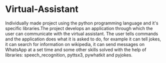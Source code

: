# Virtual-Assistant

Individually made project using the python programming language and it's specific libraries.The project develops an application through which the user can communicate with the virtual assistant. The user tells commands and the application does what it is asked to do, for example it can tell jokes, it can search for information on wikipedia, it can send messages on WhatsApp at a set time and some other skills solved with the help of libraries: speech_recognition, pyttsx3, pywhatkit and pyjokes.
